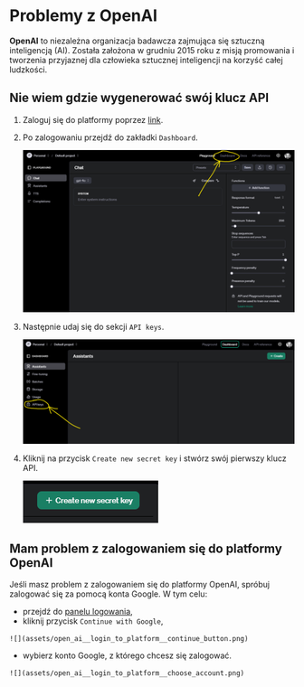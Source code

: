 
# **Problemy z OpenAI**

**OpenAI** to niezależna organizacja badawcza zajmująca się sztuczną inteligencją (AI). Została założona w grudniu 2015 roku z misją promowania i tworzenia przyjaznej dla człowieka sztucznej inteligencji na korzyść całej ludzkości.


## **Nie wiem gdzie wygenerować swój klucz API**

1. Zaloguj się do platformy poprzez [link](https://platform.openai.com/).
1. Po zalogowaniu przejdź do zakładki `Dashboard`.

    ![](assets/open_ai__API_key_dashboard.png)

1. Następnie udaj się do sekcji `API keys`.

    ![](assets/open_ai__API_key_section_API_keys.png)

1. Kliknij na przycisk `Create new secret key` i stwórz swój pierwszy klucz API.

    ![](assets/open_ai__API_key_create_new_key.png)

## **Mam problem z zalogowaniem się do platformy OpenAI**

Jeśli masz problem z zalogowaniem się do platformy OpenAI, spróbuj zalogować się za pomocą konta Google. W tym celu:

   * przejdź do [panelu logowania](https://platform.openai.com/signup),
   * kliknij przycisk `Continue with Google`,

    ![](assets/open_ai__login_to_platform__continue_button.png)

   * wybierz konto Google, z którego chcesz się zalogować.

    ![](assets/open_ai__login_to_platform__choose_account.png)